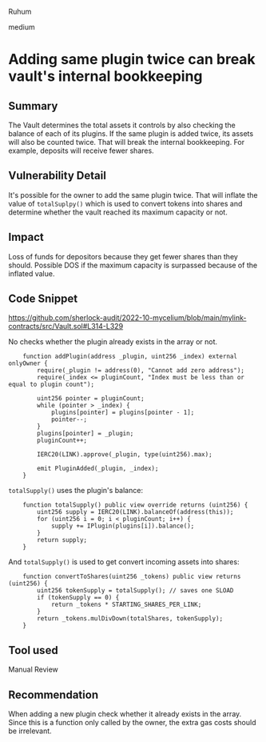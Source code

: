Ruhum

medium

# Adding same plugin twice can break vault's internal bookkeeping

## Summary
The Vault determines the total assets it controls by also checking the balance of each of its plugins. If the same plugin is added twice, its assets will also be counted twice. That will break the internal bookkeeping. For example, deposits will receive fewer shares.

## Vulnerability Detail
It's possible for the owner to add the same plugin twice. That will inflate the value of `totalSuplpy()` which is used to convert tokens into shares and determine whether the vault reached its maximum capacity or not. 

## Impact
Loss of funds for depositors because they get fewer shares than they should. Possible DOS if the maximum capacity is surpassed because of the inflated value.

## Code Snippet
https://github.com/sherlock-audit/2022-10-mycelium/blob/main/mylink-contracts/src/Vault.sol#L314-L329

No checks whether the plugin already exists in the array or not.
```sol
    function addPlugin(address _plugin, uint256 _index) external onlyOwner {
        require(_plugin != address(0), "Cannot add zero address");
        require(_index <= pluginCount, "Index must be less than or equal to plugin count");

        uint256 pointer = pluginCount;
        while (pointer > _index) {
            plugins[pointer] = plugins[pointer - 1];
            pointer--;
        }
        plugins[pointer] = _plugin;
        pluginCount++;

        IERC20(LINK).approve(_plugin, type(uint256).max);

        emit PluginAdded(_plugin, _index);
    }
```

`totalSupply()` uses the plugin's balance:
```sol
    function totalSupply() public view override returns (uint256) {
        uint256 supply = IERC20(LINK).balanceOf(address(this));
        for (uint256 i = 0; i < pluginCount; i++) {
            supply += IPlugin(plugins[i]).balance();
        }
        return supply;
    }
```

And `totalSupply()` is used to get convert incoming assets into shares:
```sol
    function convertToShares(uint256 _tokens) public view returns (uint256) {
        uint256 tokenSupply = totalSupply(); // saves one SLOAD
        if (tokenSupply == 0) {
            return _tokens * STARTING_SHARES_PER_LINK;
        }
        return _tokens.mulDivDown(totalShares, tokenSupply);
    }
```

## Tool used

Manual Review

## Recommendation
When adding a new plugin check whether it already exists in the array. Since this is a function only called by the owner, the extra gas costs should be irrelevant.